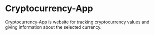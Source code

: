 # Cryptocurrency-App
Cryptocurrency-App is website for tracking cryptocurrency values and giving information about the selected currency.
